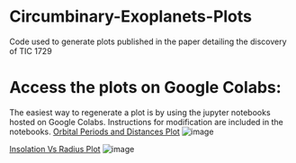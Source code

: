 # Circumbinary-Exoplanets-Plots
Code used to generate plots published in the paper detailing the discovery of TIC 1729

# Access the plots on Google Colabs:
The easiest way to regenerate a plot is by using the jupyter notebooks hosted on Google Colabs. Instructions for modification are included in the notebooks.
[Orbital Periods and Distances Plot](https://colab.research.google.com/drive/1UM-KOGFR1IxIOJBy3Q1OhTRJsWhlcpHc?usp=sharing)
![image](https://user-images.githubusercontent.com/48393233/139557568-54205039-4a63-4323-885d-c0cb016b976f.jpg)

[Insolation Vs Radius Plot](https://colab.research.google.com/drive/1InyD8SRfV_y6hfn7aTwuPcBCPQ82oUnH?usp=sharing)
![image](https://user-images.githubusercontent.com/48393233/139557573-b410d096-b4d0-4edc-850b-2e2960f155b9.jpg)
